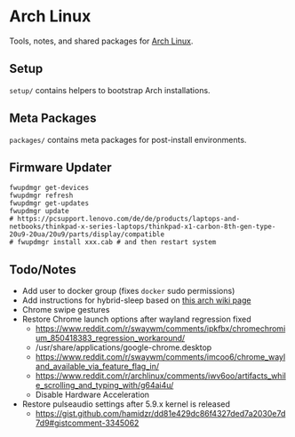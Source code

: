 # Arch Linux

Tools, notes, and shared packages for [Arch Linux](https://www.archlinux.org/).

## Setup
`setup/` contains helpers to bootstrap Arch installations.

## Meta Packages
`packages/` contains meta packages for post-install environments.

## Firmware Updater
```
fwupdmgr get-devices
fwupdmgr refresh
fwupdmgr get-updates
fwupdmgr update
# https://pcsupport.lenovo.com/de/de/products/laptops-and-netbooks/thinkpad-x-series-laptops/thinkpad-x1-carbon-8th-gen-type-20u9-20ua/20u9/parts/display/compatible
# fwupdmgr install xxx.cab # and then restart system
```

## Todo/Notes

* Add user to docker group (fixes `docker` sudo permissions)
* Add instructions for hybrid-sleep based on [this arch wiki page](https://wiki.archlinux.org/index.php/Power_management#Power_management_with_systemd)
* Chrome swipe gestures
* Restore Chrome launch options after wayland regression fixed
  * https://www.reddit.com/r/swaywm/comments/ipkfbx/chromechromium_850418383_regression_workaround/
  * /usr/share/applications/google-chrome.desktop
  * https://www.reddit.com/r/swaywm/comments/imcoo6/chrome_wayland_available_via_feature_flag_in/
  * https://www.reddit.com/r/archlinux/comments/iwv6oo/artifacts_while_scrolling_and_typing_with/g64ai4u/
  * Disable Hardware Acceleration
* Restore pulseaudio settings after 5.9.x kernel is released
  * https://gist.github.com/hamidzr/dd81e429dc86f4327ded7a2030e7d7d9#gistcomment-3345062
